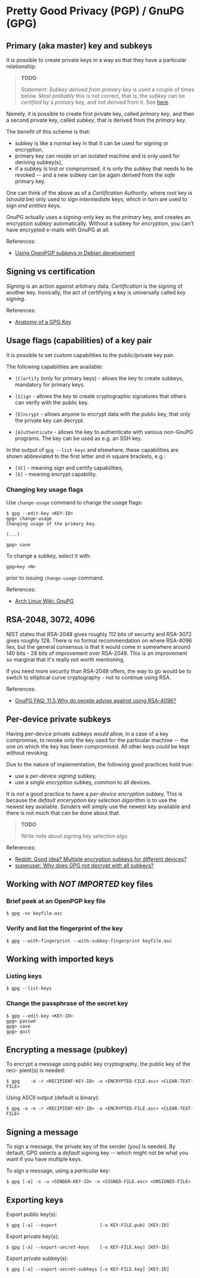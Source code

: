 Pretty Good Privacy (PGP) / GnuPG (GPG)
=======================================

## Primary (aka master) key and subkeys

It is possible to create private keys in a way so that they have a particular
relationship.

> **TODO**
>
> Statement: _Subkey derived from primary key_ is used a couple of times below.
> _Most probably_ this is not correct, that is, the _subkey_ can be _certified_
> by a _primary_ key, and not _derived_ from it.
> See [here](https://superuser.com/questions/1113308/what-is-the-relationship-between-an-openpgp-key-and-its-subkey).

Namely, it is possible to create first private key, called _primary key_,
and then a second private key, called _subkey_, that is derived from
the _primary key_.

The benefit of this scheme is that:

- subkey is like a normal key in that it can be used for signing or encryption,
- primary key can reside on an isolated machine and is only used for deriving
  subkey(s),
- if a subkey is lost or compromised, it is only the subkey that needs
  to be revoked -- and a new subkey can be again derived from the _safe_
  primary key.

One can think of the above as of a _Certification Authority_, where _root_ key
is (should be) only used to sign _intermediate_ keys, which in turn are used
to sign _end entities_ keys.

GnuPG actually uses a signing-only key as the _primary_ key, and creates
an encryption _subkey_ automatically. Without a subkey for _encryption_,
you can't have encrypted e-mails with GnuPG at all.

References:

- [Using OpenPGP subkeys in Debian development](https://wiki.debian.org/Subkeys)

## Signing vs certification

_Signing_ is an action against arbitrary data. _Certification_ is the signing
of another key. Ironically, the act of certifying a key is universally called
_key signing_.

References:

- [Anatomy of a GPG Key](https://davesteele.github.io/gpg/2014/09/20/anatomy-of-a-gpg-key/)

## Usage flags (capabilities) of a key pair

It is possible to set custom capabilities to the public/private key pair.

The following capabilities are available:

- `[C]ertify` (only for primary keys) - allows the key to create subkeys,
mandatory for primary keys.

- `[S]ign` - allows the key to create cryptographic signatures that others
can verify with the public key.

- `[E]ncrypt` - allows anyone to encrypt data with the public key, that only
the private key can decrypt.

- `[A]uthenticate` - allows the key to authenticate with various non-GnuPG
programs. The key can be used as e.g. an SSH key.

In the output of `gpg --list-keys` and elsewhere, these capabilities are shown
abbreviated to the first letter and in square brackets, e.g.:

- `[SC]` - meaning sign and certify capabilities,
- `[E]` - meaning encrypt capability.

### Changing key usage flags

Use `change-usage` command to change the usage flags:

```
$ gpg --edit-key <KEY-ID>
gpg> change-usage
Changing usage of the primary key.

(...)

gpg> save
```

To change a subkey, select it with:

    gpg>key <N>

prior to issuing `change-usage` command.

References:

- [Arch Linux Wiki: GnuPG](https://wiki.archlinux.org/title/GnuPG)

## RSA-2048, 3072, 4096

NIST states that RSA-2048 gives roughly 112 bits of security and RSA-3072 gives
roughly 128. There is no formal recommendation on where RSA-4096 lies,
but the general consensus is that it would come in somewhere around 140 bits -
28 bits of improvement over RSA-2048. This is an improvement so marginal that
it's really not worth mentioning.

If you need more security than RSA-2048 offers, the way to go would be to switch
to elliptical curve cryptography - not to continue using RSA.

References:

- [GnuPG FAQ: 11.5 Why do people advise against using RSA-4096?](https://www.gnupg.org/faq/gnupg-faq.html#please_use_ecc)

## Per-device private subkeys

Having per-device private subkeys _would_ allow, in a case of a key compromise,
to revoke only the key used for the particular machine -- the one on which
the key has been compromised. All other keys _could_ be kept without revoking.

Due to the nature of implementation, the following good practices hold true:

- use a _per-device_ _signing_ subkey,
- use a _single_ _encryption_ subkey, _common_ to all devices.

It is _not_ a good practice to have a _per-device_ _encryption_ subkey.
This is because the _default enceryption key selection algorithm_ is to use
the newest key available. _Senders_ will simply use the newest key available
and there is not much that can be done about that.

> **TODO**
>
> Write note about signing key selection algo.

References:

- [Reddit: Good idea? Multiple encryption subkeys for different devices?](https://www.reddit.com/r/GnuPG/comments/2tvwn1/good_idea_multiple_encryption_subkeys_for/)
- [superuser: Why does GPG not decrypt with all subkeys?](https://superuser.com/questions/1054220/why-does-gpg-not-decrypt-with-all-subkeys)

## Working with _NOT IMPORTED_ key files

### Brief peek at an OpenPGP key file

    $ gpg -vv keyfile.asc

### Verify and list the fingerprint of the key

    $ gpg --with-fingerprint --with-subkey-fingerprint keyfile.asc

## Working with imported keys

### Listing keys

    $ gpg --list-keys

### Change the passphrase of the secret key

```
$ gpg --edit-key <KEY-ID>
gpg> passwd
gpg> save
gpg> quit
```

## Encrypting a message (pubkey)

To encrypt a message using public key cryptography, the public key of the reci-
pient(s) is needed:

    $ gpg    -e -r <RECIPIENT-KEY-ID> -o <ENCRYPTED-FILE.asc> <CLEAR-TEXT-FILE>

Using ASCII output (default is binary):

    $ gpg -a -e -r <RECIPIENT-KEY-ID> -o <ENCRYPTED-FILE.asc> <CLEAR-TEXT-FILE>

## Signing a message

To sign a message, the private key of the sender (you) is needed. By default,
GPG selects a _default_ signing key -- which might not be what you want if you
have multiple keys.

To sign a message, using a _particular_ key:

    $ gpg [-a] -s -u <SENDER-KEY-ID> -o <SIGNED-FILE.asc> <UNSIGNED-FILE>

## Exporting keys

Export public key(s):

    $ gpg [-a] --export                [-o KEY-FILE.pub] [KEY-ID]

Export private key(s);

    $ gpg [-a] --export-secret-keys    [-o KEY-FILE.key] [KEY-ID]

Export private subkey(s):

    $ gpg [-a] --export-secret-subkeys [-o KEY-FILE.key] [KEY-ID]
